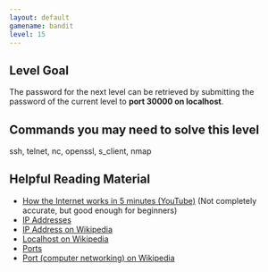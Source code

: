```yaml
---
layout: default
gamename: bandit
level: 15
---
```

Level Goal
----------
The password for the next level can be retrieved by submitting the
password of the current level to **port 30000 on localhost**.

Commands you may need to solve this level
-----------------------------------------
ssh, telnet, nc, openssl, s\_client, nmap

Helpful Reading Material
------------------------
- [How the Internet works in 5 minutes (YouTube)][] (Not completely
accurate, but good enough for beginners)
- [IP Addresses][]
- [IP Address on Wikipedia][]
- [Localhost on Wikipedia][]
- [Ports][]
- [Port (computer networking) on Wikipedia][]

[How the Internet works in 5 minutes (YouTube)]: https://www.youtube.com/watch?v=7_LPdttKXPc
[IP Addresses]: https://computer.howstuffworks.com/web-server5.htm
[IP Address on Wikipedia]: https://en.wikipedia.org/wiki/IP_address
[Localhost on Wikipedia]: https://en.wikipedia.org/wiki/Localhost
[Ports]: https://computer.howstuffworks.com/web-server8.htm
[Port (computer networking) on Wikipedia]: https://en.wikipedia.org/wiki/Port_(computer_networking)
